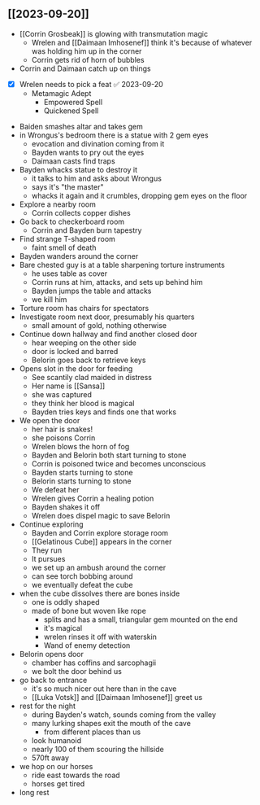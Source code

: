 ## [[2023-09-20]]
- [[Corrin Grosbeak]] is glowing with transmutation magic
	- Wrelen and [[Daimaan Imhosenef]] think it's because of whatever was holding him up in the corner
	- Corrin gets rid of horn of bubbles
- Corrin and Daimaan catch up on things
- [x] Wrelen needs to pick a feat ✅ 2023-09-20
	- Metamagic Adept
		- Empowered Spell
		- Quickened Spell
- Baiden smashes altar and takes gem
- in Wrongus's bedroom there is a statue with 2 gem eyes
	- evocation and divination coming from it
	- Bayden wants to pry out the eyes
	- Daimaan casts find traps
- Bayden whacks statue to destroy it
	- it talks to him and asks about Wrongus
	- says it's "the master"
	- whacks it again and it crumbles, dropping gem eyes on the floor
- Explore a nearby room
	- Corrin collects copper dishes
- Go back to checkerboard room
	- Corrin and Bayden burn tapestry
- Find strange T-shaped room
	- faint smell of death
- Bayden wanders around the corner
- Bare chested guy is at a table sharpening torture instruments
	- he uses table as cover
	- Corrin runs at him, attacks, and sets up behind him
	- Bayden jumps the table and attacks
	- we kill him
- Torture room has chairs for spectators
- Investigate room next door, presumably his quarters
	- small amount of gold, nothing otherwise
- Continue down hallway and find another closed door
	- hear weeping on the other side
	- door is locked and barred
	- Belorin goes back to retrieve keys
- Opens slot in the door for feeding
	- See scantily clad maided in distress
	- Her name is [[Sansa]]
	- she was captured
	- they think her blood is magical
	- Bayden tries keys and finds one that works
- We open the door
	- her hair is snakes!
	- she poisons Corrin
	- Wrelen blows the horn of fog
	- Bayden and Belorin both start turning to stone
	- Corrin is poisoned twice and becomes unconscious
	- Bayden starts turning to stone
	- Belorin starts turning to stone
	- We defeat her
	- Wrelen gives Corrin a healing potion
	- Bayden shakes it off
	- Wrelen does dispel magic to save Belorin
- Continue exploring
	- Bayden and Corrin explore storage room
	- [[Gelatinous Cube]] appears in the corner
	- They run
	- It pursues
	- we set up an ambush around the corner
	- can see torch bobbing around
	- we eventually defeat the cube
- when the cube dissolves there are bones inside
	- one is oddly shaped
	- made of bone but woven like rope
		- splits and has a small, triangular gem mounted on the end
		- it's magical
		- wrelen rinses it off with waterskin
		- Wand of enemy detection
- Belorin opens door
	- chamber has coffins and sarcophagii
	- we bolt the door behind us
- go back to entrance
	- it's so much nicer out here than in the cave
	- [[Luka Votsk]] and [[Daimaan Imhosenef]] greet us
- rest for the night
	- during Bayden's watch, sounds coming from the valley
	- many lurking shapes exit the mouth of the cave
		- from different places than us
	- look humanoid
	- nearly 100 of them scouring the hillside
	- 570ft away
- we hop on our horses
	- ride east towards the road
	- horses get tired
- long rest